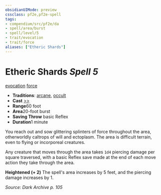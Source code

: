 ```yaml
---
obsidianUIMode: preview
cssclass: pf2e,pf2e-spell
tags:
- compendium/src/pf2e/da
- spell/area/burst
- spell/level/5
- trait/evocation
- trait/force
aliases: ["Etheric Shards"]
---
```

# Etheric Shards *Spell 5*   
[evocation](../../rules/traits/evocation.md)  [force](../../rules/traits/force.md)  

- **Traditions**: [arcane](../../rules/traits/arcane.md), [occult](../../rules/traits/occult.md)
- **Cast** [>>](../../rules/core-rulebook/chapter-9-playing-the-game.md#Actions "Two-Action") 
- **Range**60 foot
- **Area**20-foot burst
- **Saving Throw**  basic Reflex
- **Duration**1 minute

You reach out and sow glittering splinters of force throughout the area, otherworldly caltrops of will and ectoplasm. The area is difficult terrain, even to flying or incorporeal creatures.

Any creature that moves through the area takes `1d4` piercing damage per square traversed, with a basic Reflex save made at the end of each move action they take through the area.

**Heightened (+ 2)** The spell's area increases by 5 feet, and the piercing damage increases by 1.

*Source: Dark Archive p. 105*